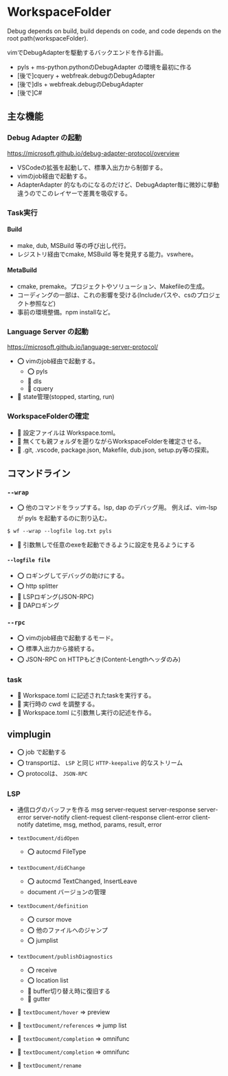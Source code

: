 # WorkspaceFolder

Debug depends on build, build depends on code, and code depends on the root path(workspaceFolder).

vimでDebugAdapterを駆動するバックエンドを作る計画。

* pyls + ms-python.pythonのDebugAdapter の環境を最初に作る
* [後で]cquery + webfreak.debugのDebugAdapter
* [後で]dls + webfreak.debugのDebugAdapter
* [後で]C#

## 主な機能

### Debug Adapter の起動

https://microsoft.github.io/debug-adapter-protocol/overview

* VSCodeの拡張を起動して、標準入出力から制御する。
* vimのjob経由で起動する。
* AdapterAdapter 的なものになるのだけど、DebugAdapter毎に微妙に挙動違うのでこのレイヤーで差異を吸収する。

### Task実行

#### Build
* make, dub, MSBuild 等の呼び出し代行。
* レジストリ経由でcmake, MSBuild 等を発見する能力。vswhere。

#### MetaBuild

* cmake, premake。プロジェクトやソリューション、Makefileの生成。
* コーディングの一部は、これの影響を受ける(Includeパスや、csのプロジェクト参照など)
* 事前の環境整備。npm installなど。

### Language Server の起動

https://microsoft.github.io/language-server-protocol/

* ⭕️ vimのjob経由で起動する。
    * ⭕️ pyls
    * 🔨 dls
    * 🔨 cquery
* 🔨 state管理(stopped, starting, run)

### WorkspaceFolderの確定

* 🔨 設定ファイルは Workspace.toml。
* 🔨 無くても親フォルダを遡りながらWorkspaceFolderを確定させる。
* 🔨 .git, .vscode, package.json, Makefile, dub.json, setup.py等の探索。

## コマンドライン

### `--wrap`

* ⭕️ 他のコマンドをラップする。lsp, dap のデバッグ用。 例えば、vim-lsp が pyls を起動するのに割り込む。

`$ wf --wrap --logfile log.txt pyls`

* 🔨 引数無しで任意のexeを起動できるように設定を見るようにする

#### `--logfile file`

* ⭕️ ロギングしてデバッグの助けにする。
* ⭕️ http splitter
* 🔨 LSPロギング(JSON-RPC)
* 🔨 DAPロギング

### `--rpc`

* ⭕️ vimのjob経由で起動するモード。
* ⭕️ 標準入出力から接続する。
* ⭕️ JSON-RPC on HTTPもどき(Content-Lengthヘッダのみ)

### task

* 🔨 Workspace.toml に記述されたtaskを実行する。
* 🔨 実行時の cwd を調整する。
* 🔨 Workspace.toml に引数無し実行の記述を作る。

## vimplugin

* ⭕️ job で起動する
* ⭕️ transportは、 `LSP` と同じ `HTTP-keepalive` 的なストリーム
* ⭕️ protocolは、 `JSON-RPC`

### LSP

* 通信ログのバッファを作る
    msg
        server-request
        server-response
        server-error
        server-notify
        client-request
        client-response
        client-error
        client-notify
    datetime, msg, method, params, result, error


* `textDocument/didOpen`
    * ⭕️ autocmd FileType
* `textDocument/didChange`
    * ⭕️ autocmd TextChanged, InsertLeave
    * document バージョンの管理
* `textDocument/definition`
    * ⭕️ cursor move
    * ⭕️ 他のファイルへのジャンプ
    * ⭕️ jumplist
* `textDocument/publishDiagnostics`
    * ⭕️ receive
    * ⭕️ location list
    * 🔨 buffer切り替え時に復旧する
    * 🔨 gutter
* 🔨 `textDocument/hover` => preview
* 🔨 `textDocument/references` => jump list
* 🔨 `textDocument/completion` => omnifunc
* 🔨 `textDocument/completion` => omnifunc
* 🔨 `textDocument/rename`

